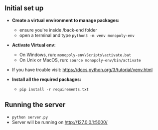 ## Initial set up
- **Create a virtual environment to manage packages:**
  -  ensure you're inside /back-end folder
  -  open a terminal and type ```python3 -m venv monopoly-env```
- **Activate Virtual env:**
  -  On Windows, run: ```monopoly-env\Scripts\activate.bat```
  -  On Unix or MacOS, run: ```source monopoly-env/bin/activate```
- If you have trouble visit: https://docs.python.org/3/tutorial/venv.html

- **Install all the required packages:**
  -  ```pip install -r requirements.txt```


## Running the server
- ```python server.py```
- Server will be running on http://127.0.0.1:5000/